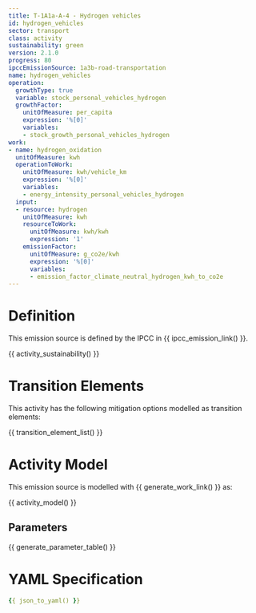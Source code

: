 ```yaml
---
title: T-1A1a-A-4 - Hydrogen vehicles
id: hydrogen_vehicles
sector: transport
class: activity
sustainability: green
version: 2.1.0
progress: 80
ipccEmissionSource: 1a3b-road-transportation
name: hydrogen_vehicles
operation:
  growthType: true
  variable: stock_personal_vehicles_hydrogen
  growthFactor:
    unitOfMeasure: per_capita
    expression: '%[0]'
    variables:
    - stock_growth_personal_vehicles_hydrogen
work:
- name: hydrogen_oxidation
  unitOfMeasure: kwh
  operationToWork:
    unitOfMeasure: kwh/vehicle_km
    expression: '%[0]'
    variables:
    - energy_intensity_personal_vehicles_hydrogen
  input:
  - resource: hydrogen
    unitOfMeasure: kwh
    resourceToWork:
      unitOfMeasure: kwh/kwh
      expression: '1'
    emissionFactor:
      unitOfMeasure: g_co2e/kwh
      expression: '%[0]'
      variables:
      - emission_factor_climate_neutral_hydrogen_kwh_to_co2e
---
```

# Definition
This emission source is defined by the IPCC in {{ ipcc_emission_link() }}.

{{ activity_sustainability() }}

# Transition Elements

This activity has the following mitigation options modelled as transition elements:

{{ transition_element_list() }}

# Activity Model
This emission source is modelled with {{ generate_work_link() }} as:

{{ activity_model() }}

## Parameters

{{ generate_parameter_table() }}

# YAML Specification

```yaml
{{ json_to_yaml() }}
```